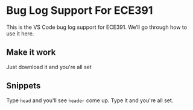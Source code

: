 # Bug Log Support For ECE391

This is the VS Code bug log support for ECE391. We’ll go through how to use it here.

## Make it work

Just download it and you're all set

## Snippets

Type `head` and you'll see `header` come up. Type it and you're all set.

